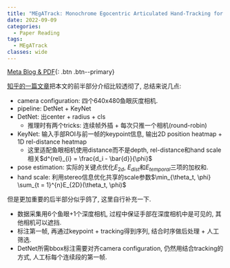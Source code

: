 ```yaml
---
title: "MEgATrack: Monochrome Egocentric Articulated Hand-Tracking for Virtual Reality"
date: 2022-09-09
categories:
  - Paper Reading
tags:
  - MEgATrack
classes: wide
---
```


[Meta Blog & PDF](https://research.facebook.com/publications/megatrack-monochrome-egocentric-articulated-hand-tracking-for-virtual-reality/){: .btn .btn--primary}

[知乎的一篇文章](https://zhuanlan.zhihu.com/p/336611326)把本文的前半部分介绍比较透彻了, 总结来说几点:
- camera configuration: 四个640x480鱼眼灰度相机.
- pipeline: DetNet + KeyNet
- DetNet: 出center + radius + cls
  - 推理时有两个tricks: 连续帧外插 + 每次只推一个相机(round-robin)
- KeyNet: 输入手部ROI与前一帧的keypoint信息, 输出2D position heatmap + 1D rel-distance heatmap
  - 这里适配鱼眼相机使用distance而不是depth, rel-distance和hand scale相关$d^{rel}_{i} = \frac{d_i - \bar{d}}{\phi}$
- pose estimation: 实际的关键点优化$E_{2d}$, $E_{dist}$和$E_{temporal}$三项的加权和.
- hand scale: 利用stereo信息优化共享的scale参数$\min_{\theta_t, \phi} \sum_{t = 1}^{n}E_{2D}(\theta_t, \phi)$

但是更加重要的后半部分似乎鸽了, 这里自行补充一下.
- 数据采集用6个鱼眼+1个深度相机, 过程中保证手部在深度相机中是可见的, 其他相机可以遮挡.
- 标注第一帧, 再通过keypoint + tracking得到序列, 结合时序做后处理 + 人工筛选.
- DetNet所需bbox标注需要对齐camera configuration, 仍然用结合tracking的方式, 人工标每个连续段的第一帧.